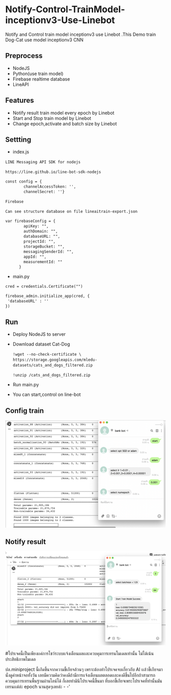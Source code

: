# Notify-Control-TrainModel-inceptionv3-Use-Linebot
Notify and Control train model inceptionv3 use Linebot 
.This Demo train Dog-Cat use model inceptionv3 CNN 

## Preprocess
   - NodeJS
   - Python(use train model)
   - Firebase realtime database
   - LineAPI
   
## Features
   - Notify result train model every epoch by Linebot
   - Start and Stop train model by Linebot
   - Change epoch,activate and batch size by Linebot

## Settting
   - index.js
   
   `LINE Messaging API SDK for nodejs`   
    
   ``https://line.github.io/line-bot-sdk-nodejs``
      
   ```
   const config = {
           channelAccessToken: '',
           channelSecret: ''}
   ```
           
   `Firebase`
   
   `Can see structure database on file lineaitrain-export.json`
   ```
   var firebaseConfig = {
           apiKey: "",
           authDomain: "",
           databaseURL: "",
           projectId: "",
           storageBucket: "",
           messagingSenderId: "",
           appId: "",
           measurementId: ""
         }
   ```
   - main.py
   
   ```
   cred = credentials.Certificate("")
   ```
   
   ```
   firebase_admin.initialize_app(cred, {
    'databaseURL' : ''
   })
   ```
   
   ## Run
   - Deploy NodeJS to server 
   - Download dataset Cat-Dog
      
      ``!wget --no-check-certificate \
    https://storage.googleapis.com/mledu-datasets/cats_and_dogs_filtered.zip``
    
      ``!unzip /cats_and_dogs_filtered.zip``
   - Run main.py
   - You can start,control on line-bot
   
   ## Config train 
   
   ![Image of Yaktocat](https://github.com/bankff/Notify-Control-TrainModel-inceptionv3-Use-Linebot/blob/master/%E0%B8%A0%E0%B8%B2%E0%B8%9E%E0%B8%AB%E0%B8%99%E0%B9%89%E0%B8%B2%E0%B8%88%E0%B8%AD%202563-09-14%20%E0%B9%80%E0%B8%A7%E0%B8%A5%E0%B8%B2%2000.06.31.png)
   
   ## Notify result 
   
  ![Image of Yaktocat](https://github.com/bankff/Notify-Control-TrainModel-inceptionv3-Use-Linebot/blob/master/%E0%B8%A0%E0%B8%B2%E0%B8%9E%E0%B8%AB%E0%B8%99%E0%B9%89%E0%B8%B2%E0%B8%88%E0%B8%AD%202563-09-14%20%E0%B9%80%E0%B8%A7%E0%B8%A5%E0%B8%B2%2000.11.00.png)



#โปรเจคนี้เป็นเพียงเเค่การโชว์ระบบเเจ้งเตือนผลเเละควบคุมการเทรนโมเดลเท่านั้น ไม่ได้เน้นประสิทธิภาพโมเดล

ปล.miniproject นี้เกิดขึ้นจากความขี้เกียจล้วนๆ เพราะต้องทำโปรเจคจบเกี่ยวกับ AI เเล้วขี้เกียจมานั่งดูค่าหน้าจอทั้งวัน เลยมีความคิดว่าคงดีถ้ามีการเเจ้งเตือนผลตลอดเเละคงดีขึ้นไปอีกถ้าสามารถควบคุมการเทรนพื้นฐานผ่านไลน์ได้ ก็เลยทำมินิโปรเจคนี้ขึ้นมา ที่บอกขี้เกียจเพระโปรเจคที่ทำนั้นมันเทรนเเต่ล่ะ epoch นานสุดๆเลยล่ะ - -'
